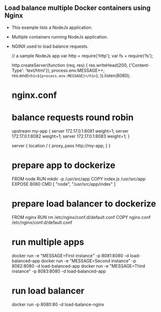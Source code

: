 Load balance multiple Docker containers using Nginx
---------------------------------------------------

- This example lists a NodeJs application.
- Multiple containers running NodeJs application.
- NGINX used to load balance requests.
  
    // a sample NodeJs app
    var http = require('http');
    var fs = require('fs');

    http.createServer(function (req, res) {
      res.writeHead(200, {'Content-Type': 'text/html'});
      process.env.MESSAGE++;
      res.end(`<h1>${process.env.MESSAGE}</h1>`);
    }).listen(8080);
  
    # nginx.conf
    # balance requests round robin
    upstream my-app {
        server 172.17.0.1:8081 weight=1;
        server 172.17.0.1:8082 weight=1;
        server 172.17.0.1:8083 weight=1;
    }

    server {
        location / {
            proxy_pass http://my-app;
        }
    }
  
    # prepare app to dockerize
    FROM node
    RUN mkdir -p /usr/src/app
    COPY index.js /usr/src/app
    EXPOSE 8080
    CMD [ "node", "/usr/src/app/index" ]
  
    # prepare load balancer to dockerize
    FROM nginx
    RUN rm /etc/nginx/conf.d/default.conf
    COPY nginx.conf /etc/nginx/conf.d/default.conf

    # run multiple apps
    docker run -e "MESSAGE=First instance" -p 8081:8080 -d load-balanced-app
    docker run -e "MESSAGE=Second instance" -p 8082:8080 -d load-balanced-app
    docker run -e "MESSAGE=Third instance" -p 8083:8080 -d load-balanced-app

    # run load balancer
    docker run -p 8080:80 -d load-balance-nginx
